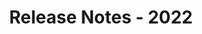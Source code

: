 ﻿---
title: Release Notes - 2022
second_title: Aspose.Words for .NET
articleTitle: Release Notes - 2022
linktitle: Release Notes - 2022
description: "Aspose.Words for .NET Release Notes - 2022 – learn about the latest updates and fixes."
type: docs
weight: 17
url: /net/release-notes-2022/
---


